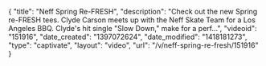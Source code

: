 {
    "title": "Neff Spring Re-FRESH",
    "description": "Check out the new Spring re-FRESH tees. Clyde Carson meets up with the Neff Skate Team for a Los Angeles BBQ. Clyde's hit single \"Slow Down,\" make for a perf...",
    "videoid": "151916",
    "date_created": "1397072624",
    "date_modified": "1418181273",
    "type": "captivate",
    "layout": "video",
    "url": "\/v\/neff-spring-re-fresh\/151916"
}